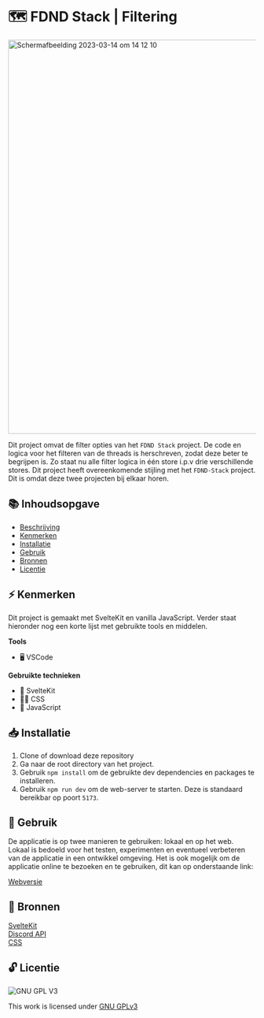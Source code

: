 # 🗺 FDND Stack | Filtering

<img width="800" alt="Scherm­afbeelding 2023-03-14 om 14 12 10" src="https://user-images.githubusercontent.com/45170095/225012189-5bbedd1d-dd21-485a-9c7c-631f8ec458b1.png">

Dit project omvat de filter opties van het `FDND Stack` project. De code en logica voor het filteren van de threads is herschreven, zodat deze beter te begrijpen is. Zo staat nu alle filter logica in één store i.p.v drie verschillende stores. Dit project heeft overeenkomende stijling met het `FDND-Stack` project. Dit is omdat deze twee projecten bij elkaar horen. 

## 📚 Inhoudsopgave
 * [Beschrijving](#beschrijving)
 * [Kenmerken](#kenmerken)
 * [Installatie](#installatie)
 * [Gebruik](#gebruik)
 * [Bronnen](#bronnen)
 * [Licentie](#licentie)

## ⚡ Kenmerken

Dit project is gemaakt met SvelteKit en vanilla JavaScript. Verder staat hieronder nog een korte lijst met gebruikte tools en middelen.

**Tools**

- 🖥️ VSCode

**Gebruikte technieken**

- 🚀 SvelteKit
- 💅🏼 CSS
- 💯 JavaScript

## 📥 Installatie

1. Clone of download deze repository
2. Ga naar de root directory van het project.
3. Gebruik `npm install` om de gebruikte dev dependencies en packages te installeren.
4. Gebruik `npm run dev` om de web-server te starten. Deze is standaard bereikbar op poort `5173`.

## 🔨 Gebruik

De applicatie is op twee manieren te gebruiken: lokaal en op het web. Lokaal is bedoeld voor het testen, experimenten en eventueel verbeteren van de applicatie in een ontwikkel omgeving. Het is ook mogelijk om de applicatie online te bezoeken en te gebruiken, dit kan op onderstaande link:

[Webversie](https://lets-jam-webapplicatie-filtering.vercel.app/)

## 📖 Bronnen

[SvelteKit](https://kit.svelte.dev/)
<br>
[Discord API](https://discord.com/developers/docs/intro)
<br>
[CSS](https://developer.mozilla.org/en-US/docs/Web/CSS)

## 🔓 Licentie

![GNU GPL V3](https://www.gnu.org/graphics/gplv3-127x51.png)

This work is licensed under [GNU GPLv3](./LICENSE)
